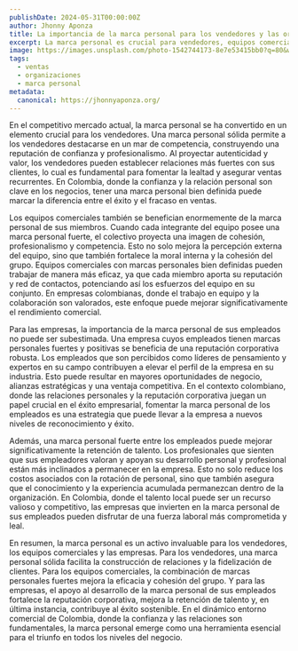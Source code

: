 ```yaml
---
publishDate: 2024-05-31T00:00:00Z
author: Jhonny Aponza
title: La importancia de la marca personal para los vendedores y las organizaciones
excerpt: La marca personal es crucial para vendedores, equipos comerciales y empresas, mejorando relaciones, cohesión, reputación corporativa y retención de talento.
image: https://images.unsplash.com/photo-1542744173-8e7e53415bb0?q=80&w=3870&auto=format&fit=crop&ixlib=rb-4.0.3&ixid=M3wxMjA3fDB8MHxwaG90by1wYWdlfHx8fGVufDB8fHx8fA%3D%3D
tags:
  - ventas
  - organizaciones
  - marca personal
metadata:
  canonical: https://jhonnyaponza.org/
---
```


En el competitivo mercado actual, la marca personal se ha convertido en un elemento crucial para los vendedores. Una marca personal sólida permite a los vendedores destacarse en un mar de competencia, construyendo una reputación de confianza y profesionalismo. Al proyectar autenticidad y valor, los vendedores pueden establecer relaciones más fuertes con sus clientes, lo cual es fundamental para fomentar la lealtad y asegurar ventas recurrentes. En Colombia, donde la confianza y la relación personal son clave en los negocios, tener una marca personal bien definida puede marcar la diferencia entre el éxito y el fracaso en ventas.

Los equipos comerciales también se benefician enormemente de la marca personal de sus miembros. Cuando cada integrante del equipo posee una marca personal fuerte, el colectivo proyecta una imagen de cohesión, profesionalismo y competencia. Esto no solo mejora la percepción externa del equipo, sino que también fortalece la moral interna y la cohesión del grupo. Equipos comerciales con marcas personales bien definidas pueden trabajar de manera más eficaz, ya que cada miembro aporta su reputación y red de contactos, potenciando así los esfuerzos del equipo en su conjunto. En empresas colombianas, donde el trabajo en equipo y la colaboración son valorados, este enfoque puede mejorar significativamente el rendimiento comercial.

Para las empresas, la importancia de la marca personal de sus empleados no puede ser subestimada. Una empresa cuyos empleados tienen marcas personales fuertes y positivas se beneficia de una reputación corporativa robusta. Los empleados que son percibidos como líderes de pensamiento y expertos en su campo contribuyen a elevar el perfil de la empresa en su industria. Esto puede resultar en mayores oportunidades de negocio, alianzas estratégicas y una ventaja competitiva. En el contexto colombiano, donde las relaciones personales y la reputación corporativa juegan un papel crucial en el éxito empresarial, fomentar la marca personal de los empleados es una estrategia que puede llevar a la empresa a nuevos niveles de reconocimiento y éxito.

Además, una marca personal fuerte entre los empleados puede mejorar significativamente la retención de talento. Los profesionales que sienten que sus empleadores valoran y apoyan su desarrollo personal y profesional están más inclinados a permanecer en la empresa. Esto no solo reduce los costos asociados con la rotación de personal, sino que también asegura que el conocimiento y la experiencia acumulada permanezcan dentro de la organización. En Colombia, donde el talento local puede ser un recurso valioso y competitivo, las empresas que invierten en la marca personal de sus empleados pueden disfrutar de una fuerza laboral más comprometida y leal.

En resumen, la marca personal es un activo invaluable para los vendedores, los equipos comerciales y las empresas. Para los vendedores, una marca personal sólida facilita la construcción de relaciones y la fidelización de clientes. Para los equipos comerciales, la combinación de marcas personales fuertes mejora la eficacia y cohesión del grupo. Y para las empresas, el apoyo al desarrollo de la marca personal de sus empleados fortalece la reputación corporativa, mejora la retención de talento y, en última instancia, contribuye al éxito sostenible. En el dinámico entorno comercial de Colombia, donde la confianza y las relaciones son fundamentales, la marca personal emerge como una herramienta esencial para el triunfo en todos los niveles del negocio.
